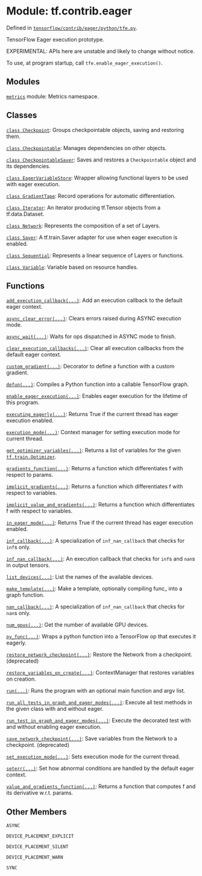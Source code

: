 <div itemscope itemtype="http://developers.google.com/ReferenceObject">
<meta itemprop="name" content="tf.contrib.eager" />
<meta itemprop="property" content="ASYNC"/>
<meta itemprop="property" content="DEVICE_PLACEMENT_EXPLICIT"/>
<meta itemprop="property" content="DEVICE_PLACEMENT_SILENT"/>
<meta itemprop="property" content="DEVICE_PLACEMENT_WARN"/>
<meta itemprop="property" content="SYNC"/>
</div>

# Module: tf.contrib.eager



Defined in [`tensorflow/contrib/eager/python/tfe.py`](https://www.tensorflow.org/code/tensorflow/contrib/eager/python/tfe.py).

TensorFlow Eager execution prototype.

EXPERIMENTAL: APIs here are unstable and likely to change without notice.

To use, at program startup, call `tfe.enable_eager_execution()`.













## Modules

[`metrics`](../../tf/contrib/eager/metrics.md) module: Metrics namespace.

## Classes

[`class Checkpoint`](../../tf/train/Checkpoint.md): Groups checkpointable objects, saving and restoring them.

[`class Checkpointable`](../../tf/contrib/checkpoint/Checkpointable.md): Manages dependencies on other objects.

[`class CheckpointableSaver`](../../tf/contrib/eager/CheckpointableSaver.md): Saves and restores a `Checkpointable` object and its dependencies.

[`class EagerVariableStore`](../../tf/contrib/eager/EagerVariableStore.md): Wrapper allowing functional layers to be used with eager execution.

[`class GradientTape`](../../tf/GradientTape.md): Record operations for automatic differentiation.

[`class Iterator`](../../tf/contrib/eager/Iterator.md): An iterator producing tf.Tensor objects from a tf.data.Dataset.

[`class Network`](../../tf/contrib/eager/Network.md): Represents the composition of a set of Layers.

[`class Saver`](../../tf/contrib/eager/Saver.md): A tf.train.Saver adapter for use when eager execution is enabled.

[`class Sequential`](../../tf/contrib/eager/Sequential.md): Represents a linear sequence of Layers or functions.

[`class Variable`](../../tf/contrib/eager/Variable.md): Variable based on resource handles.

## Functions

[`add_execution_callback(...)`](../../tf/contrib/eager/add_execution_callback.md): Add an execution callback to the default eager context.

[`async_clear_error(...)`](../../tf/contrib/eager/async_clear_error.md): Clears errors raised during ASYNC execution mode.

[`async_wait(...)`](../../tf/contrib/eager/async_wait.md): Waits for ops dispatched in ASYNC mode to finish.

[`clear_execution_callbacks(...)`](../../tf/contrib/eager/clear_execution_callbacks.md): Clear all execution callbacks from the default eager context.

[`custom_gradient(...)`](../../tf/custom_gradient.md): Decorator to define a function with a custom gradient.

[`defun(...)`](../../tf/contrib/eager/defun.md): Compiles a Python function into a callable TensorFlow graph.

[`enable_eager_execution(...)`](../../tf/enable_eager_execution.md): Enables eager execution for the lifetime of this program.

[`executing_eagerly(...)`](../../tf/executing_eagerly.md): Returns True if the current thread has eager execution enabled.

[`execution_mode(...)`](../../tf/contrib/eager/execution_mode.md): Context manager for setting execution mode for current thread.

[`get_optimizer_variables(...)`](../../tf/contrib/eager/get_optimizer_variables.md): Returns a list of variables for the given <a href="../../tf/train/Optimizer.md"><code>tf.train.Optimizer</code></a>.

[`gradients_function(...)`](../../tf/contrib/eager/gradients_function.md): Returns a function which differentiates f with respect to params.

[`implicit_gradients(...)`](../../tf/contrib/eager/implicit_gradients.md): Returns a function which differentiates f with respect to variables.

[`implicit_value_and_gradients(...)`](../../tf/contrib/eager/implicit_value_and_gradients.md): Returns a function which differentiates f with respect to variables.

[`in_eager_mode(...)`](../../tf/executing_eagerly.md): Returns True if the current thread has eager execution enabled.

[`inf_callback(...)`](../../tf/contrib/eager/inf_callback.md): A specialization of `inf_nan_callback` that checks for `inf`s only.

[`inf_nan_callback(...)`](../../tf/contrib/eager/inf_nan_callback.md): An execution callback that checks for `inf`s and `nan`s in output tensors.

[`list_devices(...)`](../../tf/contrib/eager/list_devices.md): List the names of the available devices.

[`make_template(...)`](../../tf/contrib/eager/make_template.md): Make a template, optionally compiling func_ into a graph function.

[`nan_callback(...)`](../../tf/contrib/eager/nan_callback.md): A specialization of `inf_nan_callback` that checks for `nan`s only.

[`num_gpus(...)`](../../tf/contrib/eager/num_gpus.md): Get the number of available GPU devices.

[`py_func(...)`](../../tf/contrib/eager/py_func.md): Wraps a python function into a TensorFlow op that executes it eagerly.

[`restore_network_checkpoint(...)`](../../tf/contrib/eager/restore_network_checkpoint.md): Restore the Network from a checkpoint. (deprecated)

[`restore_variables_on_create(...)`](../../tf/contrib/eager/restore_variables_on_create.md): ContextManager that restores variables on creation.

[`run(...)`](../../tf/contrib/eager/run.md): Runs the program with an optional main function and argv list.

[`run_all_tests_in_graph_and_eager_modes(...)`](../../tf/contrib/eager/run_all_tests_in_graph_and_eager_modes.md): Execute all test methods in the given class with and without eager.

[`run_test_in_graph_and_eager_modes(...)`](../../tf/contrib/eager/run_test_in_graph_and_eager_modes.md): Execute the decorated test with and without enabling eager execution.

[`save_network_checkpoint(...)`](../../tf/contrib/eager/save_network_checkpoint.md): Save variables from the Network to a checkpoint. (deprecated)

[`set_execution_mode(...)`](../../tf/contrib/eager/set_execution_mode.md): Sets execution mode for the current thread.

[`seterr(...)`](../../tf/contrib/eager/seterr.md): Set how abnormal conditions are handled by the default eager context.

[`value_and_gradients_function(...)`](../../tf/contrib/eager/value_and_gradients_function.md): Returns a function that computes f and its derivative w.r.t. params.

## Other Members

`ASYNC`

`DEVICE_PLACEMENT_EXPLICIT`

`DEVICE_PLACEMENT_SILENT`

`DEVICE_PLACEMENT_WARN`

`SYNC`

